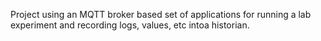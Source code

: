 Project using an MQTT broker based set of applications for running a lab experiment and recording logs, values, etc intoa historian.
